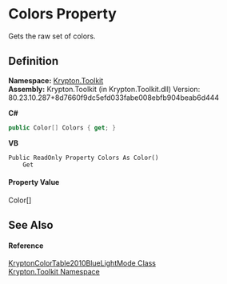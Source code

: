 # Colors Property


Gets the raw set of colors.



## Definition
**Namespace:** <a href="79d2eac2-21f4-54ff-7552-b20c33c30600.md">Krypton.Toolkit</a>  
**Assembly:** Krypton.Toolkit (in Krypton.Toolkit.dll) Version: 80.23.10.287+8d7660f9dc5efd033fabe008ebfb904beab6d444

**C#**
``` C#
public Color[] Colors { get; }
```
**VB**
``` VB
Public ReadOnly Property Colors As Color()
	Get
```



#### Property Value
Color[]

## See Also


#### Reference
<a href="813b99ce-99cc-07f9-52e2-d040e746ff14.md">KryptonColorTable2010BlueLightMode Class</a>  
<a href="79d2eac2-21f4-54ff-7552-b20c33c30600.md">Krypton.Toolkit Namespace</a>  
